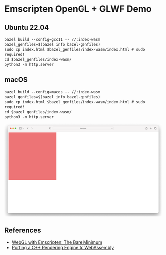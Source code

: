 # Emscripten OpenGL + GLWF Demo

## Ubuntu 22.04

```shell
bazel build --config=gcc11 -- //:index-wasm
bazel_genfiles=$(bazel info bazel-genfiles)
sudo cp index.html $bazel_genfiles/index-wasm/index.html # sudo required!
cd $bazel_genfiles/index-wasm/
python3 -m http.server
```

## macOS

```shell
bazel build --config=macos -- //:index-wasm
bazel_genfiles=$(bazel info bazel-genfiles)
sudo cp index.html $bazel_genfiles/index-wasm/index.html # sudo required!
cd $bazel_genfiles/index-wasm/
python3 -m http.server
```

![](macOS_safai.png)

## References

- [WebGL with Emscripten: The Bare Minimum](https://blog.feather.systems/WebGL.html)
- [Porting a C++ Rendering Engine to WebAssembly](https://medium.com/cyberbotics/porting-a-c-rendering-engine-to-webassembly-9c32d76c31f1)
